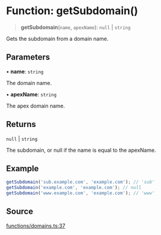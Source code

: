 # Function: getSubdomain()

> **getSubdomain**(`name`, `apexName`): `null` \| `string`

Gets the subdomain from a domain name.

## Parameters

• **name**: `string`

The domain name.

• **apexName**: `string`

The apex domain name.

## Returns

`null` \| `string`

The subdomain, or null if the name is equal to the apexName.

## Example

```ts
getSubdomain('sub.example.com', 'example.com'); // 'sub'
getSubdomain('example.com', 'example.com'); // null
getSubdomain('www.example.com', 'example.com'); // 'www'
```

## Source

[functions/domains.ts:37](https://github.com/bucharitesh/octopop/blob/79bf9c3/packages/utils/src/functions/domains.ts#L37)

